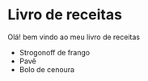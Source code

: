 # Livro de receitas

Olá! bem vindo ao meu livro de receitas

 - Strogonoff de frango
 - Pavê
 - Bolo de cenoura
